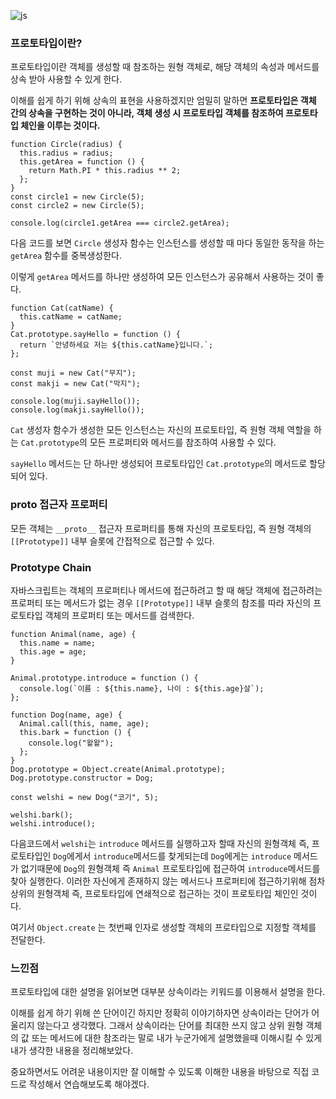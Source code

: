 ![js](https://user-images.githubusercontent.com/46440898/227780677-fb45f8da-116d-46eb-8763-30382c347cef.jpeg)

### 프로토타입이란?

프로토타입이란 객체를 생성할 때 참조하는 원형 객체로, 해당 객체의 속성과 메서드를 상속 받아 사용할 수 있게 한다.

이해를 쉽게 하기 위해 상속의 표현을 사용하겠지만 엄밀히 말하면 **프로토타입은 객체 간의 상속을 구현하는 것이 아니라, 객체 생성 시 프로토타입 객체를 참조하여 프로토타입 체인을 이루는 것이다.**

```tsx
function Circle(radius) {
  this.radius = radius;
  this.getArea = function () {
    return Math.PI * this.radius ** 2;
  };
}
const circle1 = new Circle(5);
const circle2 = new Circle(5);

console.log(circle1.getArea === circle2.getArea);
```

다음 코드를 보면 `Circle` 생성자 함수는 인스턴스를 생성할 때 마다 동일한 동작을 하는 `getArea` 함수를 중복생성한다.

이렇게 `getArea` 메서드를 하나만 생성하여 모든 인스턴스가 공유해서 사용하는 것이 좋다.

```tsx
function Cat(catName) {
  this.catName = catName;
}
Cat.prototype.sayHello = function () {
  return `안녕하세요 저는 ${this.catName}입니다.`;
};

const muji = new Cat("무지");
const makji = new Cat("막지");

console.log(muji.sayHello());
console.log(makji.sayHello());
```

`Cat` 생성자 함수가 생성한 모든 인스턴스는 자신의 프로토타입, 즉 원형 객체 역할을 하는 `Cat.prototype`의 모든 프로퍼티와 메서드를 참조하여 사용할 수 있다.

`sayHello` 메서드는 단 하나만 생성되어 프로토타입인 `Cat.prototype`의 메서드로 할당되어 있다.

### **proto** 접근자 프로퍼티

모든 객체는 `__proto__` 접근자 프로퍼티를 통해 자신의 프로토타입, 즉 원형 객체의 `[[Prototype]]` 내부 슬롯에 간접적으로 접근할 수 있다.

### Prototype Chain

자바스크립트는 객체의 프로퍼티나 메서드에 접근하려고 할 때 해당 객체에 접근하려는 프로퍼티 또는 메서드가 없는 경우
`[[Prototype]]` 내부 슬롯의 참조를 따라 자신의 프로토타입 객체의 프로퍼티 또는 메서드를 검색한다.

```tsx
function Animal(name, age) {
  this.name = name;
  this.age = age;
}

Animal.prototype.introduce = function () {
  console.log(`이름 : ${this.name}, 나이 : ${this.age}살`);
};

function Dog(name, age) {
  Animal.call(this, name, age);
  this.bark = function () {
    console.log("왈왈");
  };
}
Dog.prototype = Object.create(Animal.prototype);
Dog.prototype.constructor = Dog;

const welshi = new Dog("코기", 5);

welshi.bark();
welshi.introduce();
```

다음코드에서 `welshi`는 `introduce` 메서드를 실행하고자 할때 자신의 원형객체 즉, 프로토타입인 `Dog`에게서 `introduce`메서드를 찾게되는데 `Dog`에게는 `introduce` 메서드가 없기때문에 `Dog`의 원형객체 즉 `Animal` 프로토타입에 접근하여 `introduce`메서드를 찾아 실행한다.
이러한 자신에게 존재하지 않는 메서드나 프로퍼티에 접근하기위해 점차 상위의 원형객체 즉, 프로토타입에 연쇄적으로 접근하는 것이 프로토타입 체인인 것이다.

여기서 `Object.create` 는 첫번째 인자로 생성할 객체의 프로타입으로 지정할 객체를 전달한다.

### 느낀점

프로토타입에 대한 설명을 읽어보면 대부분 상속이라는 키워드를 이용해서 설명을 한다.

이해를 쉽게 하기 위해 쓴 단어이긴 하지만 정확히 이야기하자면 상속이라는 단어가 어울리지 않는다고 생각했다. 그래서 상속이라는 단어를 최대한 쓰지 않고 상위 원형 객체의 값 또는 메서드에 대한 참조라는 말로 내가 누군가에게 설명했을때 이해시킬 수 있게 내가 생각한 내용을 정리해보았다.

중요하면서도 어려운 내용이지만 잘 이해할 수 있도록 이해한 내용을 바탕으로 직접 코드로 작성해서 연습해보도록 해야겠다.
